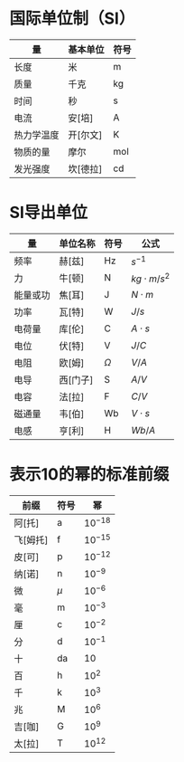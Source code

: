 # 国际单位制（SI）

| 量     | 基本单位  | 符号  |
| ----- | ----- | --- |
| 长度    | 米     | m   |
| 质量    | 千克    | kg  |
| 时间    | 秒     | s   |
| 电流    | 安[培]  | A   |
| 热力学温度 | 开[尔文] | K   |
| 物质的量  | 摩尔    | mol |
| 发光强度  | 坎[德拉] | cd  |

# SI导出单位

| 量    | 单位名称  | 符号       | 公式               |
| ---- | ----- | -------- | ---------------- |
| 频率   | 赫[兹]  | Hz       | $s^{-1}$         |
| 力    | 牛[顿]  | N        | $kg \cdot m/s^2$ |
| 能量或功 | 焦[耳]  | J        | $N \cdot m$      |
| 功率   | 瓦[特]  | W        | $J/s$            |
| 电荷量  | 库[伦]  | C        | $A \cdot s$      |
| 电位   | 伏[特]  | V        | $J/C$            |
| 电阻   | 欧[姆]  | $\Omega$ | $V/A$            |
| 电导   | 西[门子] | S        | $A/V$            |
| 电容   | 法[拉]  | F        | $C/V$            |
| 磁通量  | 韦[伯]  | Wb       | $V \cdot s$      |
| 电感   | 亨[利]  | H        | $Wb/A$           |

# 表示10的幂的标准前缀

| 前缀    | 符号    | 幂          |
| ----- | ----- | ---------- |
| 阿[托]  | a     | $10^{-18}$ |
| 飞[姆托] | f     | $10^{-15}$ |
| 皮[可]  | p     | $10^{-12}$ |
| 纳[诺]  | n     | $10^{-9}$  |
| 微     | $\mu$ | $10^{-6}$  |
| 毫     | m     | $10^{-3}$  |
| 厘     | c     | $10^{-2}$  |
| 分     | d     | $10^{-1}$  |
| 十     | da    | 10         |
| 百     | h     | $10^{2}$   |
| 千     | k     | $10^{3}$   |
| 兆     | M     | $10^{6}$   |
| 吉[咖]  | G     | $10^9$     |
| 太[拉]  | T     | $10^{12}$  |

